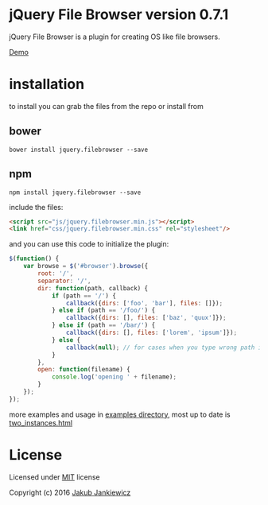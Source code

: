 # jQuery File Browser version 0.7.1

jQuery File Browser is a plugin for creating OS like file browsers.

[Demo](http://codepen.io/jcubic/pen/aBKYRR)

# installation

to install you can grab the files from the repo or install from

## bower

```
bower install jquery.filebrowser --save
```

## npm

```
npm install jquery.filebrowser --save
```

include the files:

```html
<script src="js/jquery.filebrowser.min.js"></script>
<link href="css/jquery.filebrowser.min.css" rel="stylesheet"/>
```

and you can use this code to initialize the plugin:

```javascript
$(function() {
    var browse = $('#browser').browse({
        root: '/',
        separator: '/',
        dir: function(path, callback) {
            if (path == '/') {
                callback({dirs: ['foo', 'bar'], files: []});
            } else if (path == '/foo/') {
                callback({dirs: [], files: ['baz', 'quux']});
            } else if (path == '/bar/') {
                callback({dirs: [], files: ['lorem', 'ipsum']});
            } else {
                callback(null); // for cases when you type wrong path in address bar
            }
        },
        open: function(filename) {
            console.log('opening ' + filename);
        }
    });
});
```

more examples and usage in [examples directory](https://github.com/jcubic/jquery.filebrowser/tree/master/examples), most up to date is [two_instances.html](https://github.com/jcubic/jquery.filebrowser/blob/master/examples/two_instances.html)

# License

Licensed under [MIT](http://opensource.org/licenses/MIT) license

Copyright (c) 2016 [Jakub Jankiewicz](http://jcubic.pl)
